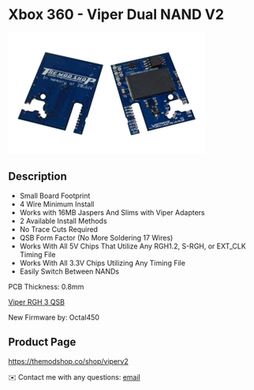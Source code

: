 # Xbox 360 - Viper Dual NAND V2

<img src="/Images/viper_v2.png">

## Description

- Small Board Footprint
- 4 Wire Minimum Install
- Works with 16MB Jaspers And Slims with Viper Adapters
- 2 Available Install Methods
- No Trace Cuts Required
- QSB Form Factor (No More Soldering 17 Wires)
- Works With All 5V Chips That Utilize Any RGH1.2, S-RGH, or EXT_CLK Timing File
- Works With All 3.3V Chips Utilizing Any Timing File
- Easily Switch Between NANDs

PCB Thickness: 0.8mm

[Viper RGH 3 QSB](https://github.com/Element18592/360-Viper-V2-RGH-3-QSB)

New Firmware by: Octal450

## Product Page
https://themodshop.co/shop/viperv2

✉️ Contact me with any questions: [email](mailto:support@themodshop.co)<br />

